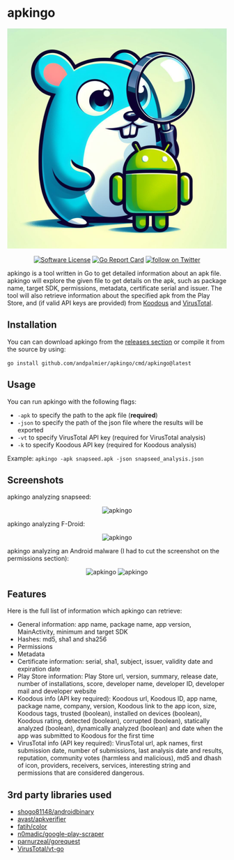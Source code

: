 # apkingo

<p align="center">
  <img alt="apkingo" src="https://github.com/andpalmier/apkingo/blob/main/img/apkingo.png?raw=true" />
  <p align="center">
    <a href="https://github.com/andpalmier/apkingo/blob/main/LICENSE"><img alt="Software License" src="https://img.shields.io/badge/license-GPL3-brightgreen.svg?style=flat-square"></a>
    <a href="https://goreportcard.com/report/github.com/andpalmier/apkingo"><img alt="Go Report Card" src="https://goreportcard.com/badge/github.com/andpalmier/apkingo?style=flat-square"></a>
    <a href="https://twitter.com/intent/follow?screen_name=andpalmier"><img src="https://img.shields.io/twitter/follow/andpalmier?style=social&logo=twitter" alt="follow on Twitter"></a>
  </p>
</p>

apkingo is a tool written in Go to get detailed information about an apk file. apkingo will explore the given file to get details on the apk, such as package name, target SDK, permissions, metadata, certificate serial and issuer. The tool will also retrieve information about the specified apk from the Play Store, and (if valid API keys are provided) from [Koodous](https://koodous.com/) and [VirusTotal](https://virustotal.com).

## Installation

You can can download apkingo from the [releases section](https://github.com/andpalmier/apkingo/releases) or compile it from the source by using:

`go install github.com/andpalmier/apkingo/cmd/apkingo@latest`

## Usage

You can run apkingo with the following flags:

- `-apk` to specify the path to the apk file (**required**)
- `-json` to specify the path of the json file where the results will be exported
- `-vt` to specify VirusTotal API key (required for VirusTotal analysis)
- `-k` to specify Koodous API key (required for Koodous analysis)

Example:
```apkingo -apk snapseed.apk -json snapseed_analysis.json```

## Screenshots

apkingo analyzing snapseed:
<p align="center">
  <img alt="apkingo" src="https://github.com/andpalmier/apkingo/blob/main/img/screen_snapseed.png?raw=true" />
</p>

apkingo analyzing F-Droid:
<p align="center">
  <img alt="apkingo" src="https://github.com/andpalmier/apkingo/blob/main/img/screen_f-droid.png?raw=true" />
</p>

apkingo analyzing an Android malware (I had to cut the screenshot on the permissions section):
<p align="center">
  <img alt="apkingo" src="https://github.com/andpalmier/apkingo/blob/main/img/screen_malware.png?raw=true" />
  <img alt="apkingo" src="https://github.com/andpalmier/apkingo/blob/main/img/screen_malware2.png?raw=true" />
</p>

## Features

Here is the full list of information which apkingo can retrieve:

- General information: app name, package name, app version, MainActivity, minimum and target SDK
- Hashes: md5, sha1 and sha256
- Permissions
- Metadata
- Certificate information: serial, sha1, subject, issuer, validity date and expiration date
- Play Store information: Play Store url, version, summary, release date, number of installations, score, developer name, developer ID, developer mail and developer website
- Koodous info (API key required): Koodous url, Koodous ID, app name, package name, company, version, Koodous link to the app icon, size, Koodous tags, trusted (boolean), installed on devices (boolean), Koodous rating, detected (boolean), corrupted (boolean), statically analyzed (boolean), dynamically analyzed (boolean) and date when the app was submitted to Koodous for the first time
- VirusTotal info (API key required): VirusTotal url, apk names, first submission date, number of submissions, last analysis date and results, reputation, community votes (harmless and malicious), md5 and dhash of icon, providers, receivers, services, interesting string and permissions that are considered dangerous.

## 3rd party libraries used

- [shogo81148/androidbinary](https://github.com/shogo82148/androidbinary)
- [avast/apkverifier](https://github.com/avast/apkverifier)
- [fatih/color](https://github.com/fatih/color)
- [n0madic/google-play-scraper](https://github.com/n0madic/google-play-scraper)
- [parnurzeal/gorequest](https://github.com/parnurzeal/gorequest)
- [VirusTotal/vt-go](https://github.com/VirusTotal/vt-go)
